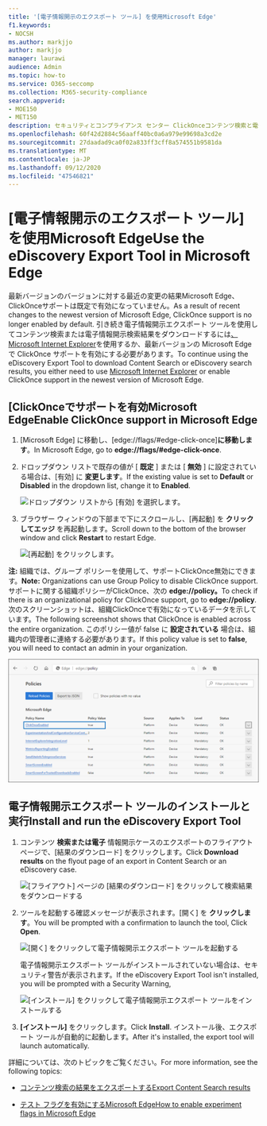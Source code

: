 ```yaml
---
title: '[電子情報開示のエクスポート ツール] を使用Microsoft Edge'
f1.keywords:
- NOCSH
ms.author: markjjo
author: markjjo
manager: laurawi
audience: Admin
ms.topic: how-to
ms.service: O365-seccomp
ms.collection: M365-security-compliance
search.appverid:
- MOE150
- MET150
description: セキュリティとコンプライアンス センター ClickOnceコンテンツ検索と電子情報開示から検索結果をダウンロードするには、Microsoft Edge の最新バージョンを使用するサポートを有効にする必要があります。
ms.openlocfilehash: 60f42d2884c56aaff40bc0a6a979e99698a3cd2e
ms.sourcegitcommit: 27daadad9ca0f02a833ff3cff8a574551b9581da
ms.translationtype: MT
ms.contentlocale: ja-JP
ms.lasthandoff: 09/12/2020
ms.locfileid: "47546821"
---
```

# <a name="use-the-ediscovery-export-tool-in-microsoft-edge"></a><span data-ttu-id="516fb-103">[電子情報開示のエクスポート ツール] を使用Microsoft Edge</span><span class="sxs-lookup"><span data-stu-id="516fb-103">Use the eDiscovery Export Tool in Microsoft Edge</span></span>

<span data-ttu-id="516fb-104">最新バージョンのバージョンに対する最近の変更の結果Microsoft Edge、ClickOnceサポートは既定で有効になっていません。</span><span class="sxs-lookup"><span data-stu-id="516fb-104">As a result of recent changes to the newest version of Microsoft Edge, ClickOnce support is no longer enabled by default.</span></span> <span data-ttu-id="516fb-105">引き続き電子情報開示エクスポート ツールを使用してコンテンツ検索または電子情報開示検索結果をダウンロードするには[、Microsoft Internet Explorer](https://support.microsoft.com/help/17621/internet-explorer-downloads)を使用するか、最新バージョンの Microsoft Edge で ClickOnce サポートを有効にする必要があります。</span><span class="sxs-lookup"><span data-stu-id="516fb-105">To continue using the eDiscovery Export Tool to download Content Search or eDiscovery search results, you either need to use [Microsoft Internet Explorer](https://support.microsoft.com/help/17621/internet-explorer-downloads) or enable ClickOnce support in the newest version of Microsoft Edge.</span></span>

## <a name="enable-clickonce-support-in-microsoft-edge"></a><span data-ttu-id="516fb-106">[ClickOnceでサポートを有効Microsoft Edge</span><span class="sxs-lookup"><span data-stu-id="516fb-106">Enable ClickOnce support in Microsoft Edge</span></span>

1. <span data-ttu-id="516fb-107">[Microsoft Edge] に移動し、[edge://flags/#edge-click-once]**に移動します**。</span><span class="sxs-lookup"><span data-stu-id="516fb-107">In Microsoft Edge, go to **edge://flags/#edge-click-once**.</span></span>

2. <span data-ttu-id="516fb-108">ドロップダウン リストで既存の値が [ **既定** ] または [ **無効** ] に設定されている場合は、[有効] に **変更します**。</span><span class="sxs-lookup"><span data-stu-id="516fb-108">If the existing value is set to **Default** or **Disabled** in the dropdown list, change it to **Enabled**.</span></span>

   ![ドロップダウン リストから [有効] を選択します。](../media/ClickOnceimage1.png)

3. <span data-ttu-id="516fb-110">ブラウザー ウィンドウの下部まで下にスクロールし、[再起動] を **クリックしてエッジ** を再起動します。</span><span class="sxs-lookup"><span data-stu-id="516fb-110">Scroll down to the bottom of the browser window and click **Restart** to restart Edge.</span></span>

   ![[再起動] をクリックします。](../media/ClickOnceimage2.png)

<span data-ttu-id="516fb-112">**注:** 組織では、グループ ポリシーを使用して、サポートClickOnce無効にできます。</span><span class="sxs-lookup"><span data-stu-id="516fb-112">**Note:** Organizations can use Group Policy to disable ClickOnce support.</span></span> <span data-ttu-id="516fb-113">サポートに関する組織ポリシーがClickOnce、次の **edge://policy。**</span><span class="sxs-lookup"><span data-stu-id="516fb-113">To check if there is an organizational policy for ClickOnce support, go to **edge://policy**.</span></span> <span data-ttu-id="516fb-114">次のスクリーンショットは、組織ClickOnceで有効になっているデータを示しています。</span><span class="sxs-lookup"><span data-stu-id="516fb-114">The following screenshot shows that ClickOnce is enabled across the entire organization.</span></span> <span data-ttu-id="516fb-115">このポリシー値が false に **設定されている** 場合は、組織内の管理者に連絡する必要があります。</span><span class="sxs-lookup"><span data-stu-id="516fb-115">If this policy value is set to **false**, you will need to contact an admin in your organization.</span></span>

![エッジ組織ポリシーの一覧](../media/ClickOnceimage3.png)

## <a name="install-and-run-the-ediscovery-export-tool"></a><span data-ttu-id="516fb-117">電子情報開示エクスポート ツールのインストールと実行</span><span class="sxs-lookup"><span data-stu-id="516fb-117">Install and run the eDiscovery Export Tool</span></span>

1. <span data-ttu-id="516fb-118">コンテンツ **検索または電子** 情報開示ケースのエクスポートのフライアウト ページで、[結果のダウンロード] をクリックします。</span><span class="sxs-lookup"><span data-stu-id="516fb-118">Click **Download results** on the flyout page of an export in Content Search or an eDiscovery case.</span></span>

   ![[フライアウト] ページの [結果のダウンロード] をクリックして検索結果をダウンロードする](../media/ClickOnceExport1.png)

2. <span data-ttu-id="516fb-120">ツールを起動する確認メッセージが表示されます。[開く] を **クリックします**。</span><span class="sxs-lookup"><span data-stu-id="516fb-120">You will be prompted with a confirmation to launch the tool, Click **Open**.</span></span>

   ![[開く] をクリックして電子情報開示エクスポート ツールを起動する](../media/ClickOnceimage4.png)

   <span data-ttu-id="516fb-122">電子情報開示エクスポート ツールがインストールされていない場合は、セキュリティ警告が表示されます。</span><span class="sxs-lookup"><span data-stu-id="516fb-122">If the eDiscovery Export Tool isn't installed, you will be prompted with a Security Warning,</span></span> 

   ![[インストール] をクリックして電子情報開示エクスポート ツールをインストールする](../media/ClickOnceimage5.png)

3. <span data-ttu-id="516fb-124">**[インストール]** をクリックします。</span><span class="sxs-lookup"><span data-stu-id="516fb-124">Click **Install**.</span></span> <span data-ttu-id="516fb-125">インストール後、エクスポート ツールが自動的に起動します。</span><span class="sxs-lookup"><span data-stu-id="516fb-125">After it's installed, the export tool will launch automatically.</span></span>

<span data-ttu-id="516fb-126">詳細については、次のトピックをご覧ください。</span><span class="sxs-lookup"><span data-stu-id="516fb-126">For more information, see the following topics:</span></span>

- [<span data-ttu-id="516fb-127">コンテンツ検索の結果をエクスポートする</span><span class="sxs-lookup"><span data-stu-id="516fb-127">Export Content Search results</span></span>](export-search-results.md)

- [<span data-ttu-id="516fb-128">テスト フラグを有効にするMicrosoft Edge</span><span class="sxs-lookup"><span data-stu-id="516fb-128">How to enable experiment flags in Microsoft Edge</span></span>](https://microsoftedgesupport.microsoft.com/hc/articles/360034075294-How-to-enable-experiment-flags-in-Microsoft-Edge-Insider-channels)
